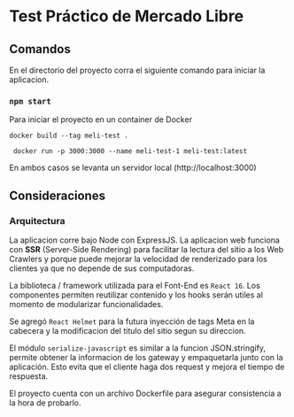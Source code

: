 # Test Práctico de Mercado Libre

## Comandos

En el directorio del proyecto corra el siguiente comando para iniciar la aplicacion.

### `npm start`

Para iniciar el proyecto en un container de Docker

` docker build --tag meli-test . ` 

` docker run -p 3000:3000 --name meli-test-1 meli-test:latest`

En ambos casos se levanta un servidor local (http://localhost:3000)

## Consideraciones

### Arquitectura
La aplicacion corre bajo Node con ExpressJS. La aplicacion web funciona con **SSR** (Server-Side Rendering) para facilitar la lectura del sitio a los Web Crawlers y porque puede mejorar la velocidad de renderizado para los clientes ya que no depende de sus computadoras.

La biblioteca / framework utilizada para el Font-End es `React 16`. Los componentes permiten reutilizar contenido y los hooks serán utiles al momento de modularizar funcionalidades.

Se agregó `React Helmet` para la futura inyección de tags Meta en la cabecera y la modificacion del titulo del sitio segun su direccion.

El módulo `serialize-javascript` es similar a la funcion JSON.stringify, permite obtener la informacion de los gateway y empaquetarla junto con la aplicación. Esto evita que el cliente haga dos request y mejora el tiempo de respuesta.

El proyecto cuenta con un archivo Dockerfile para asegurar consistencia a la hora de probarlo.